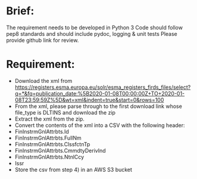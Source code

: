 # Brief:

The requirement needs to be developed in Python 3
Code should follow pep8 standards and should include pydoc, logging & unit tests
Please provide github link for review.

# Requirement:

- Download the xml from https://registers.esma.europa.eu/solr/esma_registers_firds_files/select?q=*&fq=publication_date:%5B2020-01-08T00:00:00Z+TO+2020-01-08T23:59:59Z%5D&wt=xml&indent=true&start=0&rows=100
- From the xml, please parse through to the first download link whose file_type is DLTINS and download the zip
- Extract the xml from the zip.
- Convert the contents of the xml into a CSV with the following header:
- FinInstrmGnlAttrbts.Id
- FinInstrmGnlAttrbts.FullNm
- FinInstrmGnlAttrbts.ClssfctnTp
- FinInstrmGnlAttrbts.CmmdtyDerivInd
- FinInstrmGnlAttrbts.NtnlCcy
- Issr
- Store the csv from step 4) in an AWS S3 bucket

